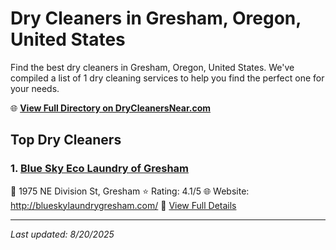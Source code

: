 # Dry Cleaners in Gresham, Oregon, United States

Find the best dry cleaners in Gresham, Oregon, United States. We've compiled a list of 1 dry cleaning services to help you find the perfect one for your needs.

🌐 **[View Full Directory on DryCleanersNear.com](https://drycleanersnear.com/city/US/Oregon/Gresham)**

## Top Dry Cleaners

### 1. [Blue Sky Eco Laundry of Gresham](https://drycleanersnear.com/dryCleaner/68955a4a82a21f618f14c17d/blue-sky-eco-laundry-of-gresham)
📍 1975 NE Division St, Gresham
⭐ Rating: 4.1/5
🌐 Website: http://blueskylaundrygresham.com/
🔗 [View Full Details](https://drycleanersnear.com/dryCleaner/68955a4a82a21f618f14c17d/blue-sky-eco-laundry-of-gresham)


---

*Last updated: 8/20/2025*
